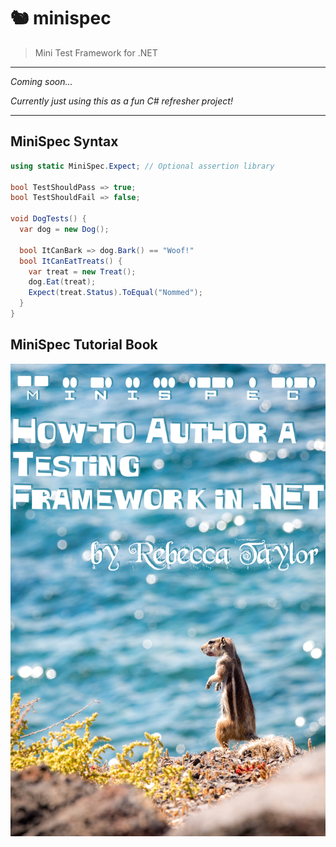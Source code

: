 # 🐿️ minispec

> Mini Test Framework for .NET

---

_Coming soon..._

_Currently just using this as a fun C# refresher project!_

---

## MiniSpec Syntax

```cs
using static MiniSpec.Expect; // Optional assertion library

bool TestShouldPass => true;
bool TestShouldFail => false;

void DogTests() {
  var dog = new Dog();

  bool ItCanBark => dog.Bark() == "Woof!"
  bool ItCanEatTreats() {
    var treat = new Treat();
    dog.Eat(treat);
    Expect(treat.Status).ToEqual("Nommed");
  }
}
```

## MiniSpec Tutorial Book

![Book Cover - MiniSpec - How-to Author a Testing Framework in .NET - by Rebecca Taylor](docs/assets/images/cover.png)